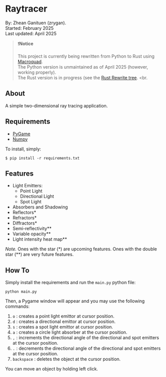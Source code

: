 # Raytracer

By: Zhean Ganituen (zrygan). <br>
Started: February 2025 <br>
Last updated: April 2025 <br>

>❗**Notice** <br> <br>
> This project is currently being rewritten from Python to Rust using [Macroquad](https://macroquad.rs/). <br>
> The Python version is unmaintained as of April 2025 (however, working properly). <br>
> The Rust version is in progress (see the [Rust Rewrite tree](https://github.com/zrygan/Raytracer/tree/rust-rewrite/src). <br.

## About

A simple two-dimensional ray tracing application.

## Requirements

* [PyGame](https://www.pygame.org/)
* [Numpy](https://numpy.org/)

To install, simply:
```
$ pip install -r requirements.txt
```

## Features
* Light Emitters:
    * Point Light
    * Directional Light
    * Spot Light
* Absorbers and Shadowing
* Reflectors*
* Refractors*
* Diffractors*
* Semi-reflectivity**
* Variable opacity**
* Light intensity heat map**

*Note.* Ones with the star (*) are upcoming features. Ones with the double star (**) are very future features.

## How To
Simply install the requirements and run the `main.py` python file:
```
python main.py
```

Then, a Pygame window will appear and you may use the following commands:
1. `o` : creates a point light emittor at cursor position.
2. `d` : creates a directional emittor at cursor position.
3. `s` : creates a spot light emittor at cursor position.
4. `a` : creates a circle light absorber at the cursor position.
5. `,` : increments the directional angle of the directional and spot emitters at the cursor position.
6. `.` : decrements the directional angle of the directional and spot emitters at the cursor position.
7. `backspace` : deletes the object at the cursor position.
 
You can move an object by holding left click.
